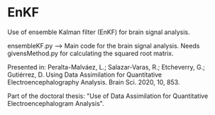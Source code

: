 # EnKF
Use of ensemble Kalman filter (EnKF) for brain signal analysis.

ensembleKF.py --> Main code for the brain signal analysis. Needs givensMethod.py for calculating the squared root matrix.

Presented in: 
Peralta-Malváez, L.; Salazar-Varas, R.; Etcheverry, G.; Gutiérrez, D. Using Data Assimilation for Quantitative Electroencephalography Analysis. Brain Sci. 2020, 10, 853. 

Part of the doctoral thesis:
"Use of Data Assimilation for Quantitative Electroencephalogram Analysis".
